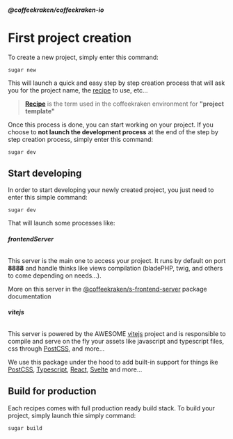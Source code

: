 <!--
/**
 * @name            First project
 * @namespace       doc
 * @type            Markdown
 * @platform        md
 * @status          stable
 * @menu            Documentation / Get Started           /doc/get-started/first-project
 *
 * @since           2.0.0
 * @author    Olivier Bossel <olivier.bossel@gmail.com> (https://coffeekraken.io)
 */
-->

<!-- image -->

<!-- header -->
##### @coffeekraken/coffeekraken-io



# First project creation

To create a new project, simply enter this command:

```shell
sugar new

```


This will launch a quick and easy step by step creation process that will ask you for the project name, the [recipe](#recipes) to use, etc...

> **[Recipe](#recipes)** is the term used in the coffeekraken environment for **"project template"**

Once this process is done, you can start working on your project. If you choose to **not launch the development process** at the end of the step by step creation process, simply enter this command:

```shell
sugar dev

```


## Start developing

In order to start developing your newly created project, you just need to enter this simple command:

```shell
sugar dev

```


That will launch some processes like:

###### **frontendServer**

This server is the main one to access your project. It runs by default on port **8888** and handle thinks like views compilation (bladePHP, twig, and others to come depending on needs...).

More on this server in the [@coffeekraken/s-frontend-server](https://www.npmjs.com/package/@coffeekraken/s-sfrontend-server) package documentation

###### **vitejs**

This server is powered by the AWESOME [vitejs](https://vitejs.dev/) project and is responsible to compile and serve on the fly your assets like javascript and typescript files, css through [PostCSS](https://postcss.org/), and more...

We use this package under the hood to add built-in support for things ike [PostCSS](https://postcss.org/), [Typescript](https://www.typescriptlang.org/), [React](https://reactjs.org/), [Svelte](https://svelte.dev/) and more...

## Build for production

Each recipes comes with full production ready build stack. To build your project, simply launch thie simply command:

```shell
sugar build

```


